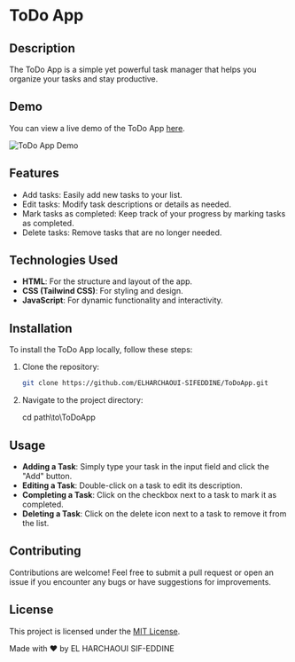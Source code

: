 # ToDo App

## Description

The ToDo App is a simple yet powerful task manager that helps you organize your tasks and stay productive.

## Demo

You can view a live demo of the ToDo App [here](https://elharchaoui-sifeddine.github.io/ToDoApp/).

![ToDo App Demo](demo.gif)

## Features

- Add tasks: Easily add new tasks to your list.
- Edit tasks: Modify task descriptions or details as needed.
- Mark tasks as completed: Keep track of your progress by marking tasks as completed.
- Delete tasks: Remove tasks that are no longer needed.

## Technologies Used

- **HTML**: For the structure and layout of the app.
- **CSS (Tailwind CSS)**: For styling and design.
- **JavaScript**: For dynamic functionality and interactivity.

## Installation

To install the ToDo App locally, follow these steps:

1. Clone the repository:
   ```bash
   git clone https://github.com/ELHARCHAOUI-SIFEDDINE/ToDoApp.git

2. Navigate to the project directory:
   
   cd path\to\ToDoApp

## Usage

- **Adding a Task**: Simply type your task in the input field and click the "Add" button.
- **Editing a Task**: Double-click on a task to edit its description.
- **Completing a Task**: Click on the checkbox next to a task to mark it as completed.
- **Deleting a Task**: Click on the delete icon next to a task to remove it from the list.

## Contributing

Contributions are welcome! Feel free to submit a pull request or open an issue if you encounter any bugs or have suggestions for improvements.

## License

This project is licensed under the [MIT License](LICENSE).

Made with ❤️ by EL HARCHAOUI SIF-EDDINE
